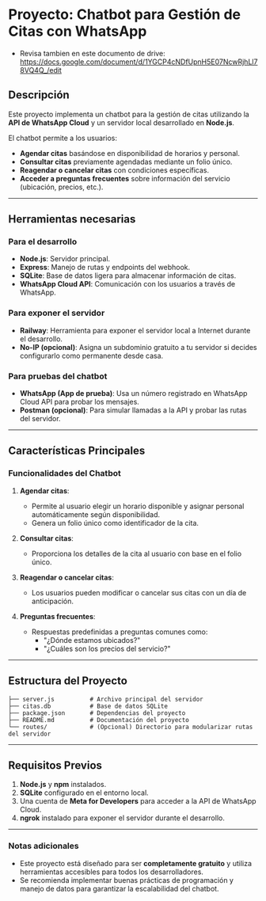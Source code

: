 # Proyecto: Chatbot para Gestión de Citas con WhatsApp
- Revisa tambien en este documento de drive: https://docs.google.com/document/d/1YGCP4cNDfUpnH5E07NcwRjhLl78VQ4Q_/edit

## Descripción
Este proyecto implementa un chatbot para la gestión de citas utilizando la **API de WhatsApp Cloud** y un servidor local desarrollado en **Node.js**. 

El chatbot permite a los usuarios:
- **Agendar citas** basándose en disponibilidad de horarios y personal.
- **Consultar citas** previamente agendadas mediante un folio único.
- **Reagendar o cancelar citas** con condiciones específicas.
- **Acceder a preguntas frecuentes** sobre información del servicio (ubicación, precios, etc.).

---

## Herramientas necesarias

### Para el desarrollo
- **Node.js**: Servidor principal.
- **Express**: Manejo de rutas y endpoints del webhook.
- **SQLite**: Base de datos ligera para almacenar información de citas.
- **WhatsApp Cloud API**: Comunicación con los usuarios a través de WhatsApp.

### Para exponer el servidor
- **Railway**: Herramienta para exponer el servidor local a Internet durante el desarrollo.
- **No-IP (opcional)**: Asigna un subdominio gratuito a tu servidor si decides configurarlo como permanente desde casa.

### Para pruebas del chatbot
- **WhatsApp (App de prueba)**: Usa un número registrado en WhatsApp Cloud API para probar los mensajes.
- **Postman (opcional)**: Para simular llamadas a la API y probar las rutas del servidor.

---

## Características Principales

### Funcionalidades del Chatbot
1. **Agendar citas**:
   - Permite al usuario elegir un horario disponible y asignar personal automáticamente según disponibilidad.
   - Genera un folio único como identificador de la cita.

2. **Consultar citas**:
   - Proporciona los detalles de la cita al usuario con base en el folio único.

3. **Reagendar o cancelar citas**:
   - Los usuarios pueden modificar o cancelar sus citas con un día de anticipación.

4. **Preguntas frecuentes**:
   - Respuestas predefinidas a preguntas comunes como:
     - "¿Dónde estamos ubicados?"
     - "¿Cuáles son los precios del servicio?"

---
## Estructura del Proyecto

```
├── server.js          # Archivo principal del servidor
├── citas.db           # Base de datos SQLite
├── package.json       # Dependencias del proyecto
├── README.md          # Documentación del proyecto
└── routes/            # (Opcional) Directorio para modularizar rutas del servidor
```

---

## Requisitos Previos
1. **Node.js** y **npm** instalados.
2. **SQLite** configurado en el entorno local.
3. Una cuenta de **Meta for Developers** para acceder a la API de WhatsApp Cloud.
4. **ngrok** instalado para exponer el servidor durante el desarrollo.
---

### Notas adicionales
- Este proyecto está diseñado para ser **completamente gratuito** y utiliza herramientas accesibles para todos los desarrolladores.
- Se recomienda implementar buenas prácticas de programación y manejo de datos para garantizar la escalabilidad del chatbot.
